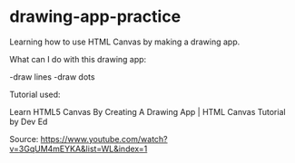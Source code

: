 # drawing-app-practice
Learning how to use HTML Canvas by making a drawing app.

What can I do with this drawing app:

-draw lines
-draw dots

Tutorial used:

Learn HTML5 Canvas By Creating A Drawing App | HTML Canvas Tutorial
by Dev Ed

Source: https://www.youtube.com/watch?v=3GqUM4mEYKA&list=WL&index=1
